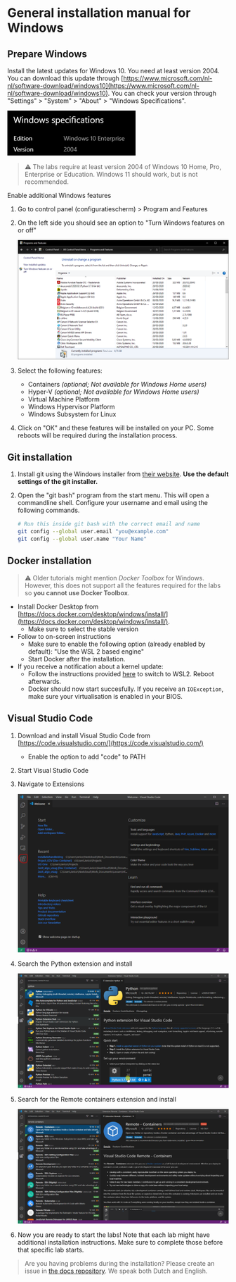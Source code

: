 # General installation manual for Windows

## Prepare Windows

Install the latest updates for Windows 10. You need at least version 2004. You can download this update through [https://www.microsoft.com/nl-nl/software-download/windows10](https://www.microsoft.com/nl-nl/software-download/windows10). You can check your version through "Settings" > "System" > "About" > "Windows Specifications".

![foto](img/about.png)

> ⚠️ The labs require at least version 2004 of Windows 10 Home, Pro, Enterprise or Education. Windows 11 should work, but is not recommended.

Enable additional Windows features

1. Go to control panel (configuratiescherm) > Program and Features
1. On the left side you should see an option to "Turn Windows features on or off"

   ![control panel](img/controlpanel.png)

1. Select the following features:
   * Containers *(optional; Not available for Windows Home users)*
   * Hyper-V *(optional; Not available for Windows Home users)*
   * Virtual Machine Platform
   * Windows Hypervisor Platform
   * Windows Subsystem for Linux
1. Click on "OK" and these features will be installed on your PC. Some reboots will be required during the installation process.

## Git installation

1. Install git using the Windows installer from [their website](https://git-scm.com/). **Use the default settings of the git installer.**
1. Open the "git bash" program from the start menu. This will open a commandline shell. Configure your username and email using the following commands.

   ```bash
   # Run this inside git bash with the correct email and name
   git config --global user.email "you@example.com"
   git config --global user.name "Your Name"
   ```

## Docker installation

> ⚠️ Older tutorials might mention *Docker Toolbox* for Windows. However, this does not support all the features required for the labs so **you cannot use Docker Toolbox**.

* Install Docker Desktop from [https://docs.docker.com/desktop/windows/install/](https://docs.docker.com/desktop/windows/install/).
  * Make sure to select the stable version
* Follow to on-screen instructions
  * Make sure to enable the following option (already enabled by default): "Use the WSL 2 based engine"
  * Start Docker after the installation.
* If you receive a notification about a kernel update:
  * Follow the instructions provided [here](https://docs.microsoft.com/en-us/windows/wsl/install#install) to switch to WSL2. Reboot afterwards.
  * Docker should now start succesfully. If you receive an `IOException`, make sure your virtualisation is enabled in your BIOS.

## Visual Studio Code

1. Download and install Visual Studio Code from [https://code.visualstudio.com/](https://code.visualstudio.com/)
   * Enable the option to add "code" to PATH

1. Start Visual Studio Code
1. Navigate to Extensions

   ![extensions](img/extensions.png)

1. Search the Python extension and install

   ![python](img/python_extension.png)

1. Search for the Remote containers extension and install
  
   ![remote_containers](img/remote_containers.png)

1. Now you are ready to start the labs! Note that each lab might have additional installation instructions. Make sure to complete those before that specific lab starts.

> Are you having problems during the installation? Please create an issue in [the docs repository](https://github.com/IBCNServices/lab-kappa-docs/issues). We speak both Dutch and English.

